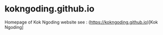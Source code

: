 # kokngoding.github.io
Homepage of Kok Ngoding website
see : (https://kokngoding.github.io)[Kok Ngoding]
